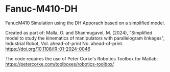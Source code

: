 # Fanuc-M410-DH
FanucM410 Simulation using the DH Apporach based on a simplified model.

Created as part of:
Malla, O. and Shanmugavel, M. (2024),
"Simplified model to study the kinematics of manipulators with parallelogram linkages", Industrial Robot, Vol. ahead-of-print No. ahead-of-print. https://doi.org/10.1108/IR-01-2024-0046 

The code requires the use of Peter Corke's Robotics Toolbox for Matlab:
https://petercorke.com/toolboxes/robotics-toolbox/
